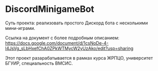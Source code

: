# DiscordMinigameBot
Суть проекта: реализовать простого Дискорд бота с несколькими мини-играми.

Ссылка на документ с более подробным описанием: https://docs.google.com/document/d/1csNoDe-4-l4JsVg_sLbHxefChA0ZPkWTMycW2yUzAko/edit?usp=sharing

Этот проект разарабатывается в рамках курса ЖРПЦО, университет БГУИР, специальность ВМСИС.
